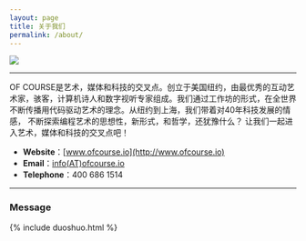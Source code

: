 ```yaml
---
layout: page
title: 关于我们
permalink: /about/
---
```


![](https://coding.net/u/onlylemi/p/img/git/raw/master/of_logo1.jpg)
 
---

OF COURSE是艺术，媒体和科技的交叉点。创立于美国纽约，由最优秀的互动艺术家，骇客，计算机诗人和数字视听专家组成。我们通过工作坊的形式，在全世界不断传播用代码驱动艺术的理念。从纽约到上海，我们带着对40年科技发展的情感， 不断探索编程艺术的思想性，新形式，和哲学，还犹豫什么？ 让我们一起进入艺术，媒体和科技的交叉点吧！

* **Website**：[www.ofcourse.io](http://www.ofcourse.io)
* **Email**：[info(AT)ofcourse.io](mailto:info@ofcourse.io)
* **Telephone**：400 686 1514


---

<div id="comments" class="comments">
   <h3>Message</h3>
   {% include duoshuo.html %}
</div>

